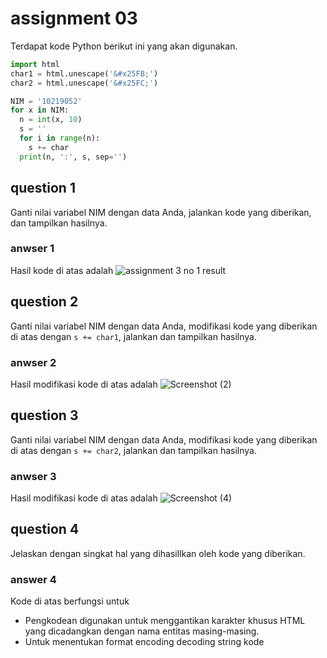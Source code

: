# assignment 03
Terdapat kode Python berikut ini yang akan digunakan.
```python
import html
char1 = html.unescape('&#x25FB;')
char2 = html.unescape('&#x25FC;')

NIM = '10219052'
for x in NIM:
  n = int(x, 10)
  s = ''
  for i in range(n):
    s += char
  print(n, ':', s, sep='')
```

## question 1
Ganti nilai variabel NIM dengan data Anda, jalankan kode yang diberikan, dan tampilkan hasilnya.

### anwser 1
Hasil kode di atas adalah
![assignment 3 no 1 result](https://user-images.githubusercontent.com/97929508/150814214-41a30754-2b13-4c36-bc59-2654da08439d.jpg)


## question 2
Ganti nilai variabel NIM dengan data Anda, modifikasi kode yang diberikan di atas dengan `s += char1`, jalankan dan tampilkan hasilnya.

### anwser 2
Hasil modifikasi kode di atas adalah
![Screenshot (2)](https://user-images.githubusercontent.com/97929508/150814915-1301aae6-a5d8-4a05-9c7f-e6ba9dd482b4.png)


## question 3
Ganti nilai variabel NIM dengan data Anda, modifikasi kode yang diberikan di atas dengan `s += char2`, jalankan dan tampilkan hasilnya.


### anwser 3
Hasil modifikasi kode di atas adalah
![Screenshot (4)](https://user-images.githubusercontent.com/97929508/150815442-95149778-9b24-4dcb-8aa2-49b7c41ff326.png)


## question 4
Jelaskan dengan singkat hal yang dihasillkan oleh kode yang diberikan.

### answer 4
Kode di atas berfungsi untuk
+ Pengkodean digunakan untuk menggantikan karakter khusus HTML yang dicadangkan dengan nama entitas masing-masing.
+ Untuk menentukan format encoding decoding string kode
